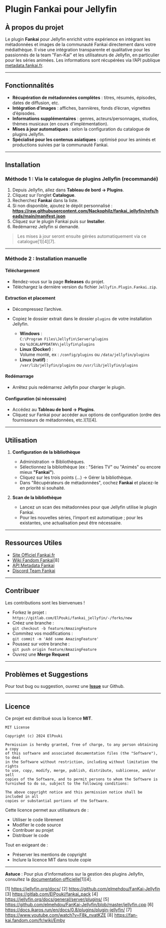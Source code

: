 # Plugin Fankai pour Jellyfin

## **À propos du projet**

Le plugin **Fankai** pour Jellyfin enrichit votre expérience en intégrant les métadonnées et images de la communauté Fankai directement dans votre médiathèque. Il vise une intégration transparente et qualitative pour les passionnés de la team "Fan-Kai" et les utilisateurs de Jellyfin, en particulier pour les séries animées. Les informations sont récupérées via l’API publique [metadata.fankai.fr](https://metadata.fankai.fr).

---

## **Fonctionnalités**

- **Récupération de métadonnées complètes** : titres, résumés, épisodes, dates de diffusion, etc.
- **Intégration d’images** : affiches, bannières, fonds d’écran, vignettes d’épisodes.
- **Informations supplémentaires** : genres, acteurs/personnages, studios, thèmes musicaux (en cours d'implémentation).
- **Mises à jour automatiques** : selon la configuration du catalogue de plugins Jellyfin.
- **Spécialisé pour les contenus asiatiques** : optimisé pour les animés et productions suivies par la communauté Fankai.

---

## **Installation**

### **Méthode 1 : Via le catalogue de plugins Jellyfin (recommandé)**

1. Depuis Jellyfin, allez dans **Tableau de bord → Plugins**.
2. Cliquez sur l’onglet **Catalogue**.
3. Recherchez **Fankai** dans la liste.
4. Si non disponible, ajoutez le dépôt personnalisé : **https://raw.githubusercontent.com/Nackophilz/fankai_jellyfin/refs/heads/main/manifest.json**
5. Cliquez sur le plugin Fankai puis sur **Installer**.
6. Redémarrez Jellyfin si demandé.

> Les mises à jour seront ensuite gérées automatiquement via ce catalogue[1][4][7].

---

### **Méthode 2 : Installation manuelle**

#### **Téléchargement**

- Rendez-vous sur la page **Releases** du projet.
- Téléchargez la dernière version du fichier `Jellyfin.Plugin.Fankai.zip`.

#### **Extraction et placement**

- Décompressez l’archive.
- Copiez le dossier extrait dans le dossier `plugins` de votre installation Jellyfin.

  - **Windows** :  
    `C:\Program Files\Jellyfin\Server\plugins`  
    ou `%LOCALAPPDATA%\jellyfin\plugins`
  - **Linux (Docker)** :  
    Volume monté, ex : `/config/plugins` ou `/data/jellyfin/plugins`
  - **Linux (natif)** :  
    `/var/lib/jellyfin/plugins` ou `/usr/lib/jellyfin/plugins`

#### **Redémarrage**

- Arrêtez puis redémarrez Jellyfin pour charger le plugin.

#### **Configuration (si nécessaire)**

- Accédez au **Tableau de bord → Plugins**.
- Cliquez sur Fankai pour accéder aux options de configuration (ordre des fournisseurs de métadonnées, etc.)[1][4].

---

## **Utilisation**

1. **Configuration de la bibliothèque**
   - Administration → Bibliothèques.
   - Sélectionnez la bibliothèque (ex : "Séries TV" ou "Animés" ou encore mieux **"Fankai"**).
   - Cliquez sur les trois points (...) → Gérer la bibliothèque.
   - Dans "Récupérateurs de métadonnées", cochez **Fankai** et placez-le en priorité si souhaité.

2. **Scan de la bibliothèque**
   - Lancez un scan des métadonnées pour que Jellyfin utilise le plugin Fankai.
   - Pour les nouvelles séries, l’import est automatique ; pour les existantes, une actualisation peut être nécessaire.

---

## **Ressources Utiles**

- [Site Officiel Fankai.fr](https://fankai.fr)
- [Wiki Fandom Fankai](https://discord.gg/team-fankai-414117314418704414)[8]
- [API Metadata Fankai](https://metadata.fankai.fr)
- [Discord Team Fankai](https://discord.gg/fankai)

---

## **Contribuer**

Les contributions sont les bienvenues !  
- Forkez le projet :  
  `https://gitlab.com/ElPouki/fankai_jellyfin/-/forks/new`
- Créez une branche :  
  `git checkout -b feature/AmazingFeature`
- Commitez vos modifications :  
  `git commit -m 'Add some AmazingFeature'`
- Poussez sur votre branche :  
  `git push origin feature/AmazingFeature`
- Ouvrez une **Merge Request**

---

## **Problèmes et Suggestions**

Pour tout bug ou suggestion, ouvrez une [**Issue**](https://github.com/Nackophilz/fankai_jellyfin/issues/new) sur Github.

---

## **Licence**

Ce projet est distribué sous la licence **MIT**.

```
MIT License

Copyright (c) 2024 ElPouki

Permission is hereby granted, free of charge, to any person obtaining a copy
of this software and associated documentation files (the "Software"), to deal
in the Software without restriction, including without limitation the rights
to use, copy, modify, merge, publish, distribute, sublicense, and/or sell
copies of the Software, and to permit persons to whom the Software is
furnished to do so, subject to the following conditions:

The above copyright notice and this permission notice shall be included in all
copies or substantial portions of the Software.
```

Cette licence permet aux utilisateurs de :
- Utiliser le code librement
- Modifier le code source
- Contribuer au projet
- Distribuer le code

Tout en exigeant de :
- Préserver les mentions de copyright
- Inclure la licence MIT dans toute copie

---

**Astuce** : Pour plus d’informations sur la gestion des plugins Jellyfin, consultez la [documentation officielle](https://jellyfin.org/docs/general/server/plugins/)[1][4].

[1] https://jellyfin.org/docs/
[2] https://github.com/elmehdou/FanKai-Jellyfin
[3] https://gitlab.com/ElPouki/fankai_pack
[4] https://jellyfin.org/docs/general/server/plugins/
[5] https://github.com/elmehdou/FanKai-Jellyfin/blob/master/jellyfin.cpp
[6] https://docs.ikaros.run/en/docs/0.8/plugins/plugin-jellyfin/
[7] https://www.youtube.com/watch?v=F8k_nvatKZE
[8] https://fan-kai.fandom.com/fr/wiki/Emby
